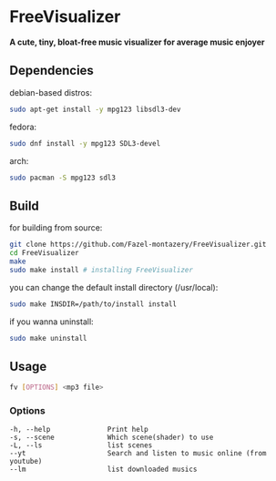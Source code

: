 # FreeVisualizer
**A cute, tiny, bloat-free music visualizer for average music enjoyer**
## Dependencies
debian-based distros:
```bash
sudo apt-get install -y mpg123 libsdl3-dev
```
fedora:
```bash
sudo dnf install -y mpg123 SDL3-devel
```
arch:
```bash
sudo pacman -S mpg123 sdl3
```
## Build
for building from source:
```bash
git clone https://github.com/Fazel-montazery/FreeVisualizer.git
cd FreeVisualizer
make
sudo make install # installing FreeVisualizer
```
you can change the default install directory (/usr/local):
```bash
sudo make INSDIR=/path/to/install install
```
if you wanna uninstall:
```bash
sudo make uninstall
```
## Usage
```bash
fv [OPTIONS] <mp3 file>
```
### Options
```
-h, --help				Print help
-s, --scene				Which scene(shader) to use
-L, --ls                list scenes
--yt                    Search and listen to music online (from youtube)
--lm                    list downloaded musics
```
